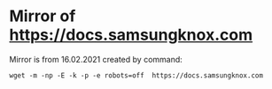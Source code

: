 # Mirror of https://docs.samsungknox.com

Mirror is from 16.02.2021 created by command:

`wget -m -np -E -k -p -e robots=off  https://docs.samsungknox.com`
